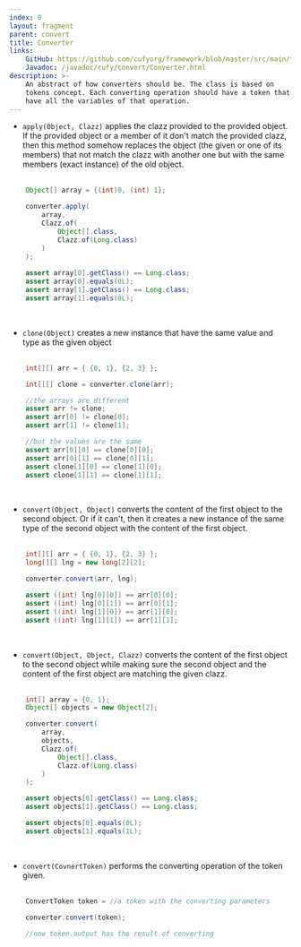 ```yaml
---
index: 0
layout: fragment
parent: convert
title: Converter
links:
    GitHub: https://github.com/cufyorg/framework/blob/master/src/main/java/cufy/convert/Converter.java
    Javadoc: /javadoc/cufy/convert/Converter.html
description: >-
    An abstract of how converters should be. The class is based on
    tokens concept. Each converting operation should have a token that
    have all the variables of that operation. 
---
```


- `apply(Object, Clazz)` applies the clazz provided to the provided
object. If the provided object or a member of it don't match the
provided clazz, then this method somehow replaces the object (the
given or one of its members) that not match the clazz with another one
but with the same members (exact instance) of the old object.
<br><br>
```java 
    Object[] array = {(int)0, (int) 1};

    converter.apply(
        array, 
        Clazz.of(
            Object[].class,
            Clazz.of(Long.class)
        )
    );
    
    assert array[0].getClass() == Long.class;
    assert array[0].equals(0L);
    assert array[1].getClass() == Long.class;
    assert array[1].equals(0L);
```
<br>

- `clone(Object)` creates a new instance that have the same value and
type as the given object
<br><br>
```java 
    int[][] arr = { {0, 1}, {2, 3} };

    int[][] clone = converter.clone(arr);

    //the arrays are different
    assert arr != clone;
    assert arr[0] != clone[0];
    assert arr[1] != clone[1];

    //but the values are the same
    assert arr[0][0] == clone[0][0];
    assert arr[0][1] == clone[0][1];
    assert clone[1][0] == clone[1][0];
    assert clone[1][1] == clone[1][1];
```
<br>

- `convert(Object, Object)` converts the content of the first object
to the second object. Or if it can't, then it creates a new instance
of the same type of the second object with the content of the first
object.
<br><br>
```java 
    int[][] arr = { {0, 1}, {2, 3} };
    long[][] lng = new long[2][2];

    converter.convert(arr, lng);

    assert ((int) lng[0][0]) == arr[0][0];
    assert ((int) lng[0][1]) == arr[0][1];
    assert ((int) lng[1][0]) == arr[1][0];
    assert ((int) lng[1][1]) == arr[1][1];
```
<br>

- `convert(Object, Object, Clazz)` converts the content of the first
object to the second object while making sure the second object and
the content of the first object are matching the given clazz.
<br><br>
```java 
    int[] array = {0, 1};
    Object[] objects = new Object[2];

    converter.convert(
        array, 
        objects,
        Clazz.of(
            Object[].class,
            Clazz.of(Long.class)
        )
    );

    assert objects[0].getClass() == Long.class;
    assert objects[1].getClass() == Long.class;

    assert objects[0].equals(0L);
    assert objects[1].equals(1L);
```
<br>

- `convert(CovnertToken)` performs the converting operation of the
token given.
<br><br>
```java 
    ConvertToken token = //a token with the converting parameters

    converter.convert(token);

    //now token.output has the result of converting
```